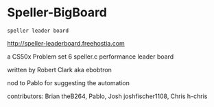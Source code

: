 Speller-BigBoard
================

    speller leader board

http://speller-leaderboard.freehostia.com

a CS50x Problem set 6 speller.c performance leader board

written by Robert Clark aka ebobtron

nod to Pablo for suggesting the automation

contributors:  	Brian theB264, Pablo, Josh joshfischer1108, Chris h-chris






